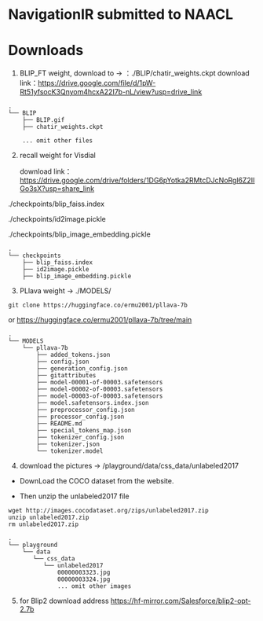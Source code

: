 # NavigationIR submitted to NAACL

# Downloads

1. BLIP_FT weight, download to -> ：./BLIP/chatir_weights.ckpt
   download link：https://drive.google.com/file/d/1pW-Rt51yfsocK3Qnyom4hcxA22I7b-nL/view?usp=drive_link

```
.
└── BLIP
    ├── BLIP.gif
    ├── chatir_weights.ckpt

    ... omit other files
```


2. recall weight for Visdial

   download link：https://drive.google.com/drive/folders/1DG6pYotka2RMtcDJcNoRgl6Z2IIGo3sX?usp=share_link

./checkpoints/blip_faiss.index

./checkpoints/id2image.pickle

./checkpoints/blip_image_embedding.pickle

```/checkpoints$ tree
.
└── checkpoints
    ├── blip_faiss.index
    ├── id2image.pickle
    ├── blip_image_embedding.pickle
```



3. PLlava weight -> ./MODELS/

```shell
git clone https://huggingface.co/ermu2001/pllava-7b
```
or https://huggingface.co/ermu2001/pllava-7b/tree/main 
```
.
└── MODELS
    └── pllava-7b
        ├── added_tokens.json
        ├── config.json
        ├── generation_config.json
        ├── gitattributes
        ├── model-00001-of-00003.safetensors
        ├── model-00002-of-00003.safetensors
        ├── model-00003-of-00003.safetensors
        ├── model.safetensors.index.json
        ├── preprocessor_config.json
        ├── processor_config.json
        ├── README.md
        ├── special_tokens_map.json
        ├── tokenizer_config.json
        ├── tokenizer.json
        └── tokenizer.model
```

4. download the pictures -> /playground/data/css_data/unlabeled2017
* DownLoad the COCO dataset from the website. 

* Then unzip the unlabeled2017 file

```shell
wget http://images.cocodataset.org/zips/unlabeled2017.zip 
unzip unlabeled2017.zip
rm unlabeled2017.zip
```

```
.
└── playground
    └── data
       └── css_data
          └── unlabeled2017
              00000003323.jpg
              00000003324.jpg
              ... omit other images
```


5. for Blip2 download address
https://hf-mirror.com/Salesforce/blip2-opt-2.7b


